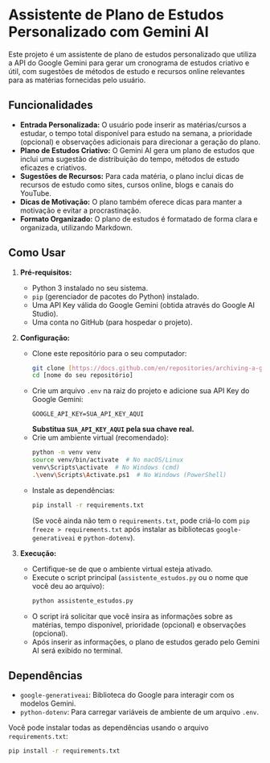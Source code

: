 # Assistente de Plano de Estudos Personalizado com Gemini AI

Este projeto é um assistente de plano de estudos personalizado que utiliza a API do Google Gemini para gerar um cronograma de estudos criativo e útil, com sugestões de métodos de estudo e recursos online relevantes para as matérias fornecidas pelo usuário.

## Funcionalidades

* **Entrada Personalizada:** O usuário pode inserir as matérias/cursos a estudar, o tempo total disponível para estudo na semana, a prioridade (opcional) e observações adicionais para direcionar a geração do plano.
* **Plano de Estudos Criativo:** O Gemini AI gera um plano de estudos que inclui uma sugestão de distribuição do tempo, métodos de estudo eficazes e criativos.
* **Sugestões de Recursos:** Para cada matéria, o plano inclui dicas de recursos de estudo como sites, cursos online, blogs e canais do YouTube.
* **Dicas de Motivação:** O plano também oferece dicas para manter a motivação e evitar a procrastinação.
* **Formato Organizado:** O plano de estudos é formatado de forma clara e organizada, utilizando Markdown.

## Como Usar

1.  **Pré-requisitos:**
    * Python 3 instalado no seu sistema.
    * `pip` (gerenciador de pacotes do Python) instalado.
    * Uma API Key válida do Google Gemini (obtida através do Google AI Studio).
    * Uma conta no GitHub (para hospedar o projeto).

2.  **Configuração:**
    * Clone este repositório para o seu computador:
        ```bash
        git clone [https://docs.github.com/en/repositories/archiving-a-github-repository/referencing-and-citing-content](https://docs.github.com/en/repositories/archiving-a-github-repository/referencing-and-citing-content)
        cd [nome do seu repositório]
        ```
    * Crie um arquivo `.env` na raiz do projeto e adicione sua API Key do Google Gemini:
        ```
        GOOGLE_API_KEY=SUA_API_KEY_AQUI
        ```
        **Substitua `SUA_API_KEY_AQUI` pela sua chave real.**
    * Crie um ambiente virtual (recomendado):
        ```bash
        python -m venv venv
        source venv/bin/activate  # No macOS/Linux
        venv\Scripts\activate  # No Windows (cmd)
        .\venv\Scripts\Activate.ps1  # No Windows (PowerShell)
        ```
    * Instale as dependências:
        ```bash
        pip install -r requirements.txt
        ```
        (Se você ainda não tem o `requirements.txt`, pode criá-lo com `pip freeze > requirements.txt` após instalar as bibliotecas `google-generativeai` e `python-dotenv`).

3.  **Execução:**
    * Certifique-se de que o ambiente virtual esteja ativado.
    * Execute o script principal (`assistente_estudos.py` ou o nome que você deu ao arquivo):
        ```bash
        python assistente_estudos.py
        ```
    * O script irá solicitar que você insira as informações sobre as matérias, tempo disponível, prioridade (opcional) e observações (opcional).
    * Após inserir as informações, o plano de estudos gerado pelo Gemini AI será exibido no terminal.

## Dependências

* `google-generativeai`: Biblioteca do Google para interagir com os modelos Gemini.
* `python-dotenv`: Para carregar variáveis de ambiente de um arquivo `.env`.

Você pode instalar todas as dependências usando o arquivo `requirements.txt`:

```bash
pip install -r requirements.txt